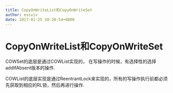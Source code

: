```yaml
---
title: CopyOnWriteList和CopyOnWriteSet
author: essviv
date: 2017-01-25 10:20:54+0800
---
```


# CopyOnWriteList和CopyOnWriteSet

COWSet的底层是通过COWList实现的， 在写操作的时候，有选择性的选择addIfAbsent版本的操作.

COWList的底层实现是通过ReentrantLock来实现的，所有的写操作执行前都必须先获取到相应的RL锁，然后再进行操作.